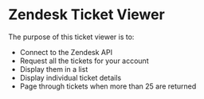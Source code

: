 # Zendesk Ticket Viewer

The purpose of this ticket viewer is to:
* Connect to the Zendesk API
* Request all the tickets for your account
* Display them in a list
* Display individual ticket details
* Page through tickets when more than 25 are returned
